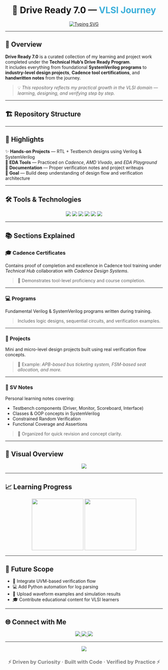 
<!-- HEADER -->
<h1 align="center">🚀 Drive Ready 7.0 — <span style="color:#3BAFDA;">VLSI Journey</span></h1>

<p align="center">
  <a href="https://github.com/S-Nikhil-Prince/Drive-Ready-7.0">
    <img src="https://readme-typing-svg.demolab.com?font=Fira+Code&weight=500&size=22&pause=1000&color=3BAFDA&center=true&vCenter=true&width=500&lines=VLSI+Design+%26+Verification;SystemVerilog+%26+Cadence;Projects+%7C+Notes+%7C+Programs;Learning+Never+Stops!" alt="Typing SVG" />
  </a>
</p>

---

## 🧩 Overview  

**Drive Ready 7.0** is a curated collection of my learning and project work completed under the **Technical Hub’s Drive Ready Program**.  
It includes everything from foundational **SystemVerilog programs** to **industry-level design projects**, **Cadence tool certifications**, and **handwritten notes** from the journey.  

> 💡 *This repository reflects my practical growth in the VLSI domain — learning, designing, and verifying step by step.*

---

## 🏗️ Repository Structure  


---

## 🧠 Highlights  

✨ **Hands-on Projects** — RTL + Testbench designs using Verilog & SystemVerilog  
🧩 **EDA Tools** — Practiced on *Cadence*, *AMD Vivado*, and *EDA Playground*  
🧾 **Documentation** — Proper verification notes and project writeups  
🎯 **Goal** — Build deep understanding of design flow and verification architecture  

---

## 🛠️ Tools & Technologies  

<p align="center">
  <img src="https://img.shields.io/badge/AMD%20Vivado-%231F77B4.svg?style=for-the-badge&logo=xilinx&logoColor=white" />
  <img src="https://img.shields.io/badge/Cadence-%23E03C31.svg?style=for-the-badge&logo=autodesk&logoColor=white" />
  <img src="https://img.shields.io/badge/EDA%20Playground-%23007ACC.svg?style=for-the-badge&logo=verilog&logoColor=white" />
  <img src="https://img.shields.io/badge/VS%20Code-%23007ACC.svg?style=for-the-badge&logo=visualstudiocode&logoColor=white" />
  <img src="https://img.shields.io/badge/GitHub-%23181717.svg?style=for-the-badge&logo=github&logoColor=white" />
  <img src="https://img.shields.io/badge/LinkedIn-%230A66C2.svg?style=for-the-badge&logo=linkedin&logoColor=white" />
</p>

---

## 📚 Sections Explained  

### 🎓 Cadence Certificates  
Contains proof of completion and excellence in Cadence tool training under *Technical Hub* collaboration with *Cadence Design Systems*.  
> 🏅 Demonstrates tool-level proficiency and course completion.

---

### 💻 Programs  
Fundamental Verilog & SystemVerilog programs written during training.  
> Includes logic designs, sequential circuits, and verification examples.

---

### 🧩 Projects  
Mini and micro-level design projects built using real verification flow concepts.  
> 🧠 Example: *APB-based bus ticketing system, FSM-based seat allocation, and more.*

---

### 📘 SV Notes  
Personal learning notes covering:
- Testbench components (Driver, Monitor, Scoreboard, Interface)  
- Classes & OOP concepts in SystemVerilog  
- Constrained Random Verification  
- Functional Coverage and Assertions  

> 📓 Organized for quick revision and concept clarity.

---

## 🌟 Visual Overview  

<p align="center">
  <img src="https://github-readme-stats.vercel.app/api/pin/?username=S-Nikhil-Prince&repo=Drive-Ready-7.0&theme=transparent&title_color=3BAFDA&text_color=9f9f9f&icon_color=3BAFDA&border_color=2D333B" />
</p>

---

## 📈 Learning Progress  

<p align="center">
  <img src="https://github-readme-streak-stats.herokuapp.com?user=S-Nikhil-Prince&theme=transparent&hide_border=true&fire=3BAFDA&currStreakNum=3BAFDA&sideNums=9f9f9f&currStreakLabel=3BAFDA" height="165"/>
  <img src="https://github-readme-stats.vercel.app/api?username=S-Nikhil-Prince&show_icons=true&theme=transparent&hide_border=true&title_color=3BAFDA&text_color=9f9f9f&icon_color=3BAFDA" height="165"/>
</p>

---

## 🧠 Future Scope  

- 🧪 Integrate UVM-based verification flow  
- 💻 Add Python automation for log parsing  
- 🧰 Upload waveform examples and simulation results  
- 🎓 Contribute educational content for VLSI learners  

---

## 🌐 Connect with Me  

<p align="center">
  <a href="https://www.linkedin.com/in/nikhil-prince-sodadasi/" target="_blank">
    <img src="https://img.shields.io/badge/LinkedIn-Connect-3BAFDA?style=for-the-badge&logo=linkedin&logoColor=white" />
  </a>
  <a href="mailto:your-email@example.com" target="_blank">
    <img src="https://img.shields.io/badge/Email-Say%20Hi-2ecc71?style=for-the-badge&logo=gmail&logoColor=white" />
  </a>
  <a href="https://github.com/S-Nikhil-Prince" target="_blank">
    <img src="https://img.shields.io/badge/GitHub-Follow-24292e?style=for-the-badge&logo=github&logoColor=white" />
  </a>
</p>

---

<p align="center">
  <img src="https://komarev.com/ghpvc/?username=S-Nikhil-Prince&style=for-the-badge&color=3BAFDA&label=Repo+Views" />
</p>

<h3 align="center" style="color:gray;">⚡ Driven by Curiosity · Built with Code · Verified by Practice ⚡</h3>

